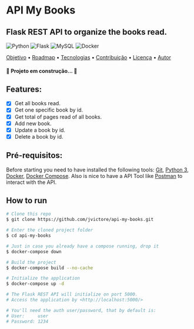 # API My Books
## Flask REST API to organize the books read.

<div align="left">

![Python](https://img.shields.io/badge/python-3670A0?style=for-the-badge&logo=python&logoColor=ffdd54)
![Flask](https://img.shields.io/badge/flask-%23000.svg?style=for-the-badge&logo=flask&logoColor=white)
![MySQL](https://img.shields.io/badge/mysql-%2300f.svg?style=for-the-badge&logo=mysql&logoColor=white)
![Docker](https://img.shields.io/badge/docker-%230db7ed.svg?style=for-the-badge&logo=docker&logoColor=white)

 <a href="#objetivo">Objetivo</a> •
 <a href="#roadmap">Roadmap</a> • 
 <a href="#tecnologias">Tecnologias</a> • 
 <a href="#contribuicao">Contribuição</a> • 
 <a href="#licenc-a">Licença</a> • 
 <a href="#autor">Autor</a>

 <h4> 
	🚧  Projeto em construção...  🚧
</h4>

## Features:
- [x] Get all books read.
- [x] Get one specific book by id.
- [x] Get total of pages read of all books.
- [x] Add new book.
- [x] Update a book by id.
- [x] Delete a book by id.

## Pré-requisitos:

Before starting you need to have installed the following tools:
[Git](https://git-scm.com), [Python 3](https://www.python.org/downloads/), [Docker](https://docs.docker.com/desktop/), [Docker Compose](https://docs.docker.com/compose/). Also is nice to have a API Tool like [Postman](https://www.postman.com/downloads/) to interact with the API.

## How to run

```bash
# Clone this repo
$ git clone https://github.com/jvictore/api-my-books.git

# Enter the cloned project folder 
$ cd api-my-books

# Just in case you already have a compose running, drop it
$ docker-compose down

# Build the project
$ docker-compose build --no-cache

# Initialize the application
$ docker-compose up -d

# The Flask REST API will initialize on port 5000.
# Access the application by <http://localhost:5000/>

# You'll need the auth user/password, that by default is:
# User: 	user
# Password: 1234
```



<div>